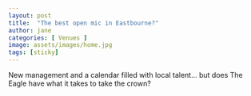```yaml
---
layout: post
title:  "The best open mic in Eastbourne?"
author: jane
categories: [ Venues ]
image: assets/images/home.jpg
tags: [sticky]
---
```


New management and a calendar filled with local talent... but does The Eagle have what it takes to take the crown? 
